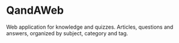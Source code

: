 QandAWeb
========

Web application for knowledge and quizzes.
Articles, questions and answers, organized by subject, category and tag.

